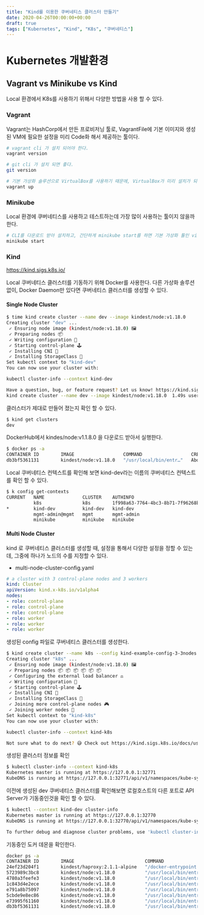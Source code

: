```yaml
---
title: "Kind를 이용한 쿠버네티스 클러스터 만들기"
date: 2020-04-26T00:00:00+00:00
draft: true
tags: ["Kubernetes", "Kind", "K8s", "쿠버네티스"]
---
```


# Kubernetes 개발환경
## Vagrant vs Minikube vs Kind
Local 환경에서 K8s를 사용하기 위해서 다양한 방법을 사용 할 수 있다.

### Vagrant
Vagrant는 HashCorp에서 만든 프로비저닝 툴로, VagrantFile에 기본 이미지와 생성된 VM에 필요한 설정을 미리 Code화 해서 제공하는 툴이다.
```bash
# vagrant cli 가 설치 되어야 한다.
vagrant version

# git cli 가 설치 되면 좋다.
git version

# 기본 가상화 솔루션으로 VirtualBox를 사용하기 때문에, VirtualBox가 미리 설치가 되어 있어야 한다. Hyper-V나 다른 가상화 툴을 사용할 수 있다.
vagrant up
```

### Minikube
Local 환경에 쿠버네티스를 사용하고 테스트하는데 가장 많이 사용하는 툴이지 않을까 한다.

```bash
# CLI를 다운로드 받아 설치하고, 간단하게 minikube start를 하면 기본 가상화 툴인 virutlabox 에 Single Node Kubernetes Cluster가 기동된다.
minikube start
```

### Kind
https://kind.sigs.k8s.io/

Local 쿠버네티스 클러스터를 기동하기 위해 Docker를 사용한다. 다른 가상화 솔루션 없이, Docker Daemon만 있다면 쿠버네티스 클러스터를 생성할 수 있다.

#### Single Node Cluster
```bash
$ time kind create cluster --name dev --image kindest/node:v1.18.0
Creating cluster "dev" ...
 ✓ Ensuring node image (kindest/node:v1.18.0) 🖼
 ✓ Preparing nodes 📦
 ✓ Writing configuration 📜
 ✓ Starting control-plane 🕹️
 ✓ Installing CNI 🔌
 ✓ Installing StorageClass 💾
Set kubectl context to "kind-dev"
You can now use your cluster with:

kubectl cluster-info --context kind-dev

Have a question, bug, or feature request? Let us know! https://kind.sigs.k8s.io/#community 🙂
kind create cluster --name dev --image kindest/node:v1.18.0  1.49s user 0.97s system 3% cpu 1:15.15 total
```

클러스터가 제대로 만들어 졌는지 확인 할 수 있다.
```bash
$ kind get clusters
dev
```

DockerHub에서 kindes/node:v1.1.8.0 을 다운로드 받아서 실행한다.

```bash
$ docker ps -a
CONTAINER ID        IMAGE                  COMMAND                  CREATED              STATUS                    PORTS                       NAMES
db3bf5361131        kindest/node:v1.18.0   "/usr/local/bin/entr…"   About a minute ago   Up About a minute         127.0.0.1:32770->6443/tcp   dev-control-plane
```

Local 쿠버네티스 컨텍스트를 확인해 보면 kind-dev라는 이름의 쿠버네티스 컨텍스트를 확인 할 수 있다.

```bash 
$ k config get-contexts
CURRENT   NAME              CLUSTER    AUTHINFO                               NAMESPACE
          k8s               k8s        1f998a63-7764-4bc3-8b71-7f96268b4dda
*         kind-dev          kind-dev   kind-dev
          mgmt-admin@mgmt   mgmt       mgmt-admin
          minikube          minikube   minikube
```


#### Multi Node Cluster
kind 로 쿠버네티스 클러스터를 생성할 때, 설정을 통해서 다양한 설정을 정할 수 있는데, 그중에 하나가 노드의 수를 지정할 수 있다. 

- multi-node-cluster-config.yaml
```yaml
# a cluster with 3 control-plane nodes and 3 workers
kind: Cluster
apiVersion: kind.x-k8s.io/v1alpha4
nodes:
- role: control-plane
- role: control-plane
- role: control-plane
- role: worker
- role: worker
- role: worker
```

생성된 config 파일로 쿠버네티스 클러스터를 생성한다.
```bash
$ kind create cluster --name k8s --config kind-example-config-3-3nodes.yaml --image kindest/node:v1.18.0
Creating cluster "k8s" ...
 ✓ Ensuring node image (kindest/node:v1.18.0) 🖼
 ✓ Preparing nodes 📦 📦 📦 📦 📦 📦
 ✓ Configuring the external load balancer ⚖️
 ✓ Writing configuration 📜
 ✓ Starting control-plane 🕹️
 ✓ Installing CNI 🔌
 ✓ Installing StorageClass 💾
 ✓ Joining more control-plane nodes 🎮
 ✓ Joining worker nodes 🚜
Set kubectl context to "kind-k8s"
You can now use your cluster with:

kubectl cluster-info --context kind-k8s

Not sure what to do next? 😅 Check out https://kind.sigs.k8s.io/docs/user/quick-start/
```

생성된 클러스터 정보를 확인
```bash
$ kubectl cluster-info --context kind-k8s
Kubernetes master is running at https://127.0.0.1:32771
KubeDNS is running at https://127.0.0.1:32771/api/v1/namespaces/kube-system/services/kube-dns:dns/proxy
```

이전에 생성된 dev 쿠버네티스 클러스터를 확인해보면 로컬호스트의 다른 포트로 API Server가 기동중인것을 확인 할 수 있다.
```bash
$ kubectl --context kind-dev cluster-info
Kubernetes master is running at https://127.0.0.1:32770
KubeDNS is running at https://127.0.0.1:32770/api/v1/namespaces/kube-system/services/kube-dns:dns/proxy

To further debug and diagnose cluster problems, use 'kubectl cluster-info dump'.
```

기동중인 도커 데몬을 확인한다.
```bash
docker ps -a
CONTAINER ID        IMAGE                          COMMAND                  CREATED             STATUS                    PORTS                       NAMES
24ef23d204f1        kindest/haproxy:2.1.1-alpine   "/docker-entrypoint.…"   10 minutes ago      Up 10 minutes             127.0.0.1:32771->6443/tcp   k8s-external-load-balancer
5723989c3bc8        kindest/node:v1.18.0           "/usr/local/bin/entr…"   10 minutes ago      Up 10 minutes                                         k8s-worker
4780a3feefe3        kindest/node:v1.18.0           "/usr/local/bin/entr…"   10 minutes ago      Up 10 minutes             127.0.0.1:32773->6443/tcp   k8s-control-plane3
1c843d4e2ece        kindest/node:v1.18.0           "/usr/local/bin/entr…"   10 minutes ago      Up 10 minutes                                         k8s-worker2
e791a8b75097        kindest/node:v1.18.0           "/usr/local/bin/entr…"   10 minutes ago      Up 10 minutes                                         k8s-worker3
5cbde9e8ec86        kindest/node:v1.18.0           "/usr/local/bin/entr…"   10 minutes ago      Up 10 minutes             127.0.0.1:32774->6443/tcp   k8s-control-plane
e73995f61160        kindest/node:v1.18.0           "/usr/local/bin/entr…"   10 minutes ago      Up 10 minutes             127.0.0.1:32772->6443/tcp   k8s-control-plane2
db3bf5361131        kindest/node:v1.18.0           "/usr/local/bin/entr…"   23 minutes ago      Up 23 minutes             127.0.0.1:32770->6443/tcp   dev-control-plane
```

